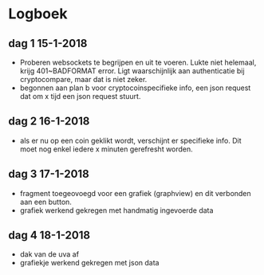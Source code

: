 # Logboek
## dag 1 15-1-2018
- Proberen websockets te begrijpen en uit te voeren. Lukte niet helemaal, krijg 401~BADFORMAT error. Ligt waarschijnlijk aan authenticatie bij cryptocompare, maar dat is niet zeker. 
- begonnen aan plan b voor cryptocoinspecifieke info, een json request dat om x tijd een json request stuurt.

## dag 2 16-1-2018
- als er nu op een coin geklikt wordt, verschijnt er specifieke info. Dit moet nog enkel iedere x minuten gerefresht worden. 

## dag 3 17-1-2018
- fragment toegeovoegd voor een grafiek (graphview) en dit verbonden aan een button.
- grafiek werkend gekregen met handmatig ingevoerde data

## dag 4 18-1-2018
- dak van de uva af
- grafiekje werkend gekregen met json data